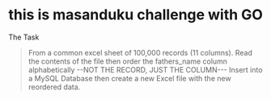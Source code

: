 # this is masanduku challenge with GO



The Task

> From a common excel sheet of 100,000 records (11 columns). Read the contents of the file then order the fathers_name column alphabetically --NOT THE RECORD, JUST THE COLUMN--- Insert into a MySQL Database then create a new Excel file with the new reordered data.
